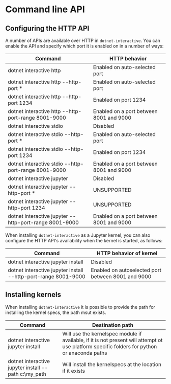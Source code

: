 # Command line API

## Configuring the HTTP API

A number of APIs are available over HTTP in `dotnet-interactive`. You can enable the API and specify which port it is enabled on in a number of ways:

| Command                                                      | HTTP behavior
|--------------------------------------------------------------|--------------------------------
dotnet interactive http                                        | Enabled on auto-selected port
dotnet interactive http --http-port *                          | Enabled on auto-selected port
dotnet interactive http --http-port 1234                       | Enabled on port 1234
dotnet interactive http --http-port-range 8001-9000            | Enabled on a port between 8001 and 9000
dotnet interactive stdio                                       | Disabled
dotnet interactive stdio --http-port *                         | Enabled on auto-selected port
dotnet interactive stdio --http-port 1234                      | Enabled on port 1234
dotnet interactive stdio --http-port-range 8001-9000           | Enabled on a port between 8001 and 9000
dotnet interactive jupyter                                     | Disabled
dotnet interactive jupyter --http-port *                       | UNSUPPORTED
dotnet interactive jupyter --http-port 1234                    | UNSUPPORTED
dotnet interactive jupyter --http-port-range 8001-9000         | Enabled on a port between 8001 and 9000

When installing `dotnet-interactive` as a Jupyter kernel, you can also configure the HTTP API's availability when the kernel is started, as follows: 

| Command                                                      | HTTP behavior of kernel 
|--------------------------------------------------------------|--------------------------------
dotnet interactive jupyter install                             | Disabled
dotnet interactive jupyter install --http-port-range 8001-9000 | Enabled on autoselected port between 8001 and 9000                      

 


## Installing kernels

When installing `dotnet-interactive` it is possible to provide the path for installing the kernel specs, the path msut exists.

| Command                                                      | Destination path
|--------------------------------------------------------------|--------------------------------
dotnet interactive jupyter install                             | Will use the kernelspec module if available, if it is not present will attempt ot use platform specific folders for python or anaconda paths
dotnet interactive jupyter install --path c:\my_path | Will install the kernelspecs at the location if it exists



